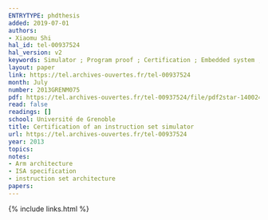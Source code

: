 ```yaml
---
ENTRYTYPE: phdthesis
added: 2019-07-01
authors:
- Xiaomu Shi
hal_id: tel-00937524
hal_version: v2
keywords: Simulator ; Program proof ; Certification ; Embedded system ; Simulateur ; Preuve de programme ; Syst{\`e}me embarqu{\'e}
layout: paper
link: https://tel.archives-ouvertes.fr/tel-00937524
month: July
number: 2013GRENM075
pdf: https://tel.archives-ouvertes.fr/tel-00937524/file/pdf2star-1400242693-32245\_SHI\_2013\_archivage.pdf
read: false
readings: []
school: Université de Grenoble
title: Certification of an instruction set simulator
url: https://tel.archives-ouvertes.fr/tel-00937524
year: 2013
topics:
notes:
- Arm architecture
- ISA specification
- instruction set architecture
papers:
---
```


{% include links.html %}
